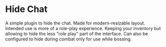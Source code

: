 # Hide Chat
A simple plugin to hide the chat. Made for modern-resizable layout. 
Intended use is more of a role-play experience. Keeping your inventory but allowing to hide
the less "role play" part of the interface. 
Can also be configured to hide during combat only for use while bossing.
